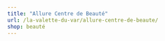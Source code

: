 ```yaml
---
title: "Allure Centre de Beauté"
url: /la-valette-du-var/allure-centre-de-beaute/
shop: beauté
---
```


